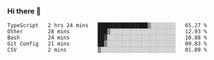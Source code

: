 ### Hi there 👋

<!--START_SECTION:waka-->
```text
TypeScript   2 hrs 24 mins   ████████████████▒░░░░░░░░   65.27 % 
Other        28 mins         ███▒░░░░░░░░░░░░░░░░░░░░░   12.93 % 
Bash         24 mins         ██▓░░░░░░░░░░░░░░░░░░░░░░   10.88 % 
Git Config   21 mins         ██▒░░░░░░░░░░░░░░░░░░░░░░   09.83 % 
CSV          2 mins          ▒░░░░░░░░░░░░░░░░░░░░░░░░   01.09 % 
```
<!--END_SECTION:waka-->

<!--
**arlenxuzj/arlenxuzj** is a ✨ _special_ ✨ repository because its `README.md` (this file) appears on your GitHub profile.

Here are some ideas to get you started:

- 🔭 I’m currently working on ...
- 🌱 I’m currently learning ...
- 👯 I’m looking to collaborate on ...
- 🤔 I’m looking for help with ...
- 💬 Ask me about ...
- 📫 How to reach me: ...
- 😄 Pronouns: ...
- ⚡ Fun fact: ...
-->
